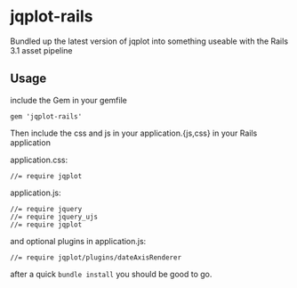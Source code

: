 # jqplot-rails

Bundled up the latest version of jqplot into something useable with the Rails 3.1 asset pipeline

## Usage

include the Gem in your gemfile

    gem 'jqplot-rails'

Then include the css and js in your application.{js,css} in your Rails application

application.css:

    //= require jqplot

application.js:

    //= require jquery
    //= require jquery_ujs
    //= require jqplot

and optional plugins in application.js:

    //= require jqplot/plugins/dateAxisRenderer

after a quick `bundle install` you should be good to go.
